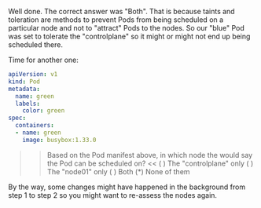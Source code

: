 Well done. The correct answer was "Both". That is because taints and toleration are methods to prevent Pods from being scheduled on a particular node and not to "attract" Pods to the nodes. So our "blue" Pod was set to tolerate the "controlplane" so it might or might not end up being scheduled there.

Time for another one:

```yaml
apiVersion: v1
kind: Pod
metadata:
  name: green
  labels:
    color: green
spec:
  containers:
  - name: green
    image: busybox:1.33.0
```

>> Based on the Pod manifest above, in which node the would say the Pod can be scheduled on? <<
( ) The "controlplane"  only
( ) The "node01" only
( ) Both
(*) None of them

By the way, some changes might have happened in the background from step 1 to step 2 so you might want to re-assess the nodes again.